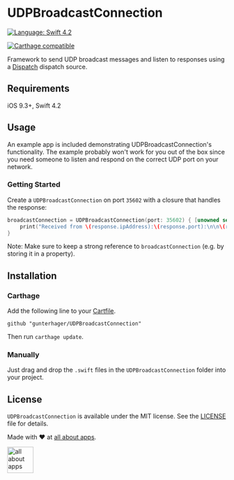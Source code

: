 # UDPBroadcastConnection

<a href="https://developer.apple.com/swift"><img src="https://img.shields.io/badge/Language-Swift 4-orange.svg" alt="Language: Swift 4.2" /></a>

<a href="https://github.com/Carthage/Carthage"><img src="https://img.shields.io/badge/Carthage-compatible-brightgreen.svg" alt="Carthage compatible" /></a>

Framework to send UDP broadcast messages and listen to responses using a [Dispatch](https://developer.apple.com/reference/dispatch) dispatch source.

## Requirements

iOS 9.3+, Swift 4.2

## Usage

An example app is included demonstrating UDPBroadcastConnection's functionality. The example probably won't work for you out of the box since you need someone to listen and respond on the correct UDP port on your network.

### Getting Started

Create a `UDPBroadcastConnection` on port `35602` with a closure that handles the response:

```swift
broadcastConnection = UDPBroadcastConnection(port: 35602) { [unowned self] (response: (ipAddress: String, port: Int, response: [UInt8])) -> Void in
    print("Received from \(response.ipAddress):\(response.port):\n\n\(response.response)")
}
```

Note: Make sure to keep a strong reference to `broadcastConnection` (e.g. by storing it in a property).


## Installation

### Carthage

Add the following line to your [Cartfile](https://github.com/Carthage/Carthage/blob/master/Documentation/Artifacts.md#cartfile).

```
github "gunterhager/UDPBroadcastConnection"
```

Then run `carthage update`.

### Manually

Just drag and drop the `.swift` files in the `UDPBroadcastConnection` folder into your project.

## License

`UDPBroadcastConnection` is available under the MIT license. See the [LICENSE](https://github.com/gunterhager/UDPBroadcastConnection/blob/master/LICENSE) file for details.


Made with ❤ at [all about apps](https://www.allaboutapps.at).

[<img src="https://github.com/gunterhager/UDPBroadcastConnection/blob/master/Resources/aaa_logo.png" height="60" alt="all about apps" />](https://www.allaboutapps.at)
